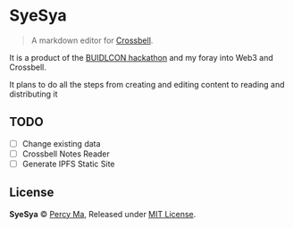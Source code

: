 # SyeSya

> A markdown editor for [Crossbell](https://crossbell.io/).

It is a product of the [BUIDLCON hackathon](https://buidlcon.dev/) and my foray into Web3 and Crossbell.

It plans to do all the steps from creating and editing content to reading and distributing it

## TODO

- [ ] Change existing data
- [ ] Crossbell Notes Reader
- [ ] Generate IPFS Static Site

## License

**SyeSya** © [Percy Ma](https://github.com/kecrily), Released under [MIT License](LICENSE).
